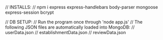 // INSTALLS:
// npm i express express-handlebars body-parser mongoose express-session bcrypt

// DB SETUP:
// Run the program once through 'node app.js'
// The following JSON files are automatically loaded into MongoDB:
// userData.json
// establishmentData.json
// reviewData.json
